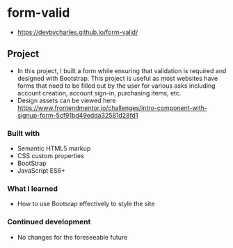 # form-valid
- https://devbycharles.github.io/form-valid/

## Project
- In this project, I built a form while ensuring that validation is required and designed with Bootstrap. This project is useful as most websites have forms that need to be filled out by the user for various asks including account creation, account sign-in, purchasing items, etc.
- Design assets can be viewed here https://www.frontendmentor.io/challenges/intro-component-with-signup-form-5cf91bd49edda32581d28fd1

### Built with

- Semantic HTML5 markup
- CSS custom properties
- BootStrap
- JavaScript ES6+

### What I learned

- How to use Bootsrap effectively to style the site

### Continued development

- No changes for the foreseeable future
